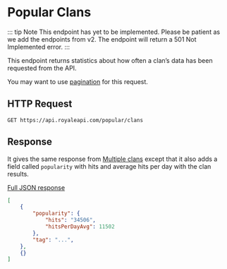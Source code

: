 # Popular Clans

::: tip Note
This endpoint has yet to be implemented. Please be patient as we add the endpoints from v2. The endpoint will return a 501 Not Implemented error.
:::

This endpoint returns statistics about how often a clan’s data has been requested from the API.

You may want to use [pagination](pagination) for this request.

## HTTP Request

`GET https://api.royaleapi.com/popular/clans`

## Response

It gives the same response from [Multiple clans](/endpoints/clan?id=multiple-clans) except that it also adds a field called `popularity` with hits and average hits per day with the clan results.

<a href="/json/popular_clans.json">Full JSON response</a>

```json
[
    {
        "popularity": {
            "hits": "34506",
            "hitsPerDayAvg": 11502
        },
        "tag": "...",
    },
    {}
]
```
